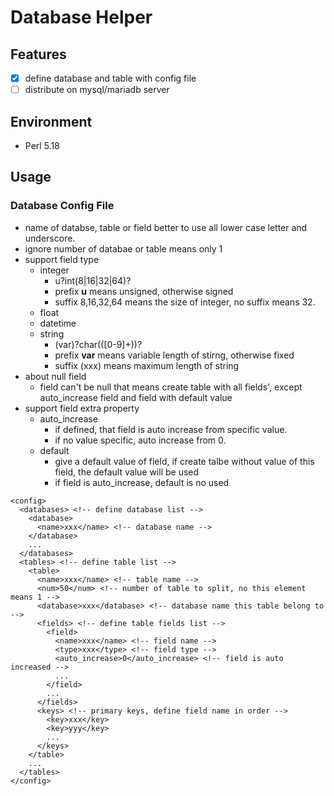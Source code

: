# Database Helper
## Features
- [x] define database and table with config file
- [ ] distribute on mysql/mariadb server
## Environment
- Perl 5.18
## Usage
### Database Config File
- name of databse, table or field better to use all lower case letter and underscore.
- ignore number of databae or table means only 1
- support field type
  * integer
    * u?int(8|16|32|64)?
    * prefix **u** means unsigned, otherwise signed
    * suffix 8,16,32,64 means the size of integer, no suffix means 32.
  * float
  * datetime
  * string
    * (var)?char(\([0-9]+\))?
    * prefix **var** means variable length of stirng, otherwise fixed
    * suffix (xxx) means maximum length of string
- about null field
  * field can't be null that means create table with all fields', except auto_increase field and field with default value
- support field extra property
  * auto_increase
    * if defined, that field is auto increase from specific value.
    * if no value specific, auto increase from 0.
  * default
    * give a default value of field, if create talbe without value of this field, the default value will be used
    * if field is auto_increase, default is no used
```
<config>
  <databases> <!-- define database list -->
    <database>
      <name>xxx</name> <!-- database name -->
    </database>
    ...
  </databases>
  <tables> <!-- define table list -->
    <table>
      <name>xxx</name> <!-- table name -->
      <num>50</num> <!-- number of table to split, no this element means 1 -->
      <database>xxx</database> <!-- database name this table belong to -->
      <fields> <!-- define table fields list -->
        <field>
          <name>xxx</name> <!-- field name -->
          <type>xxx</type> <!-- field type -->
          <auto_increase>0</auto_increase> <!-- field is auto increased -->
          ...
        </field>
        ...
      </fields>
      <keys> <!-- primary keys, define field name in order -->
        <key>xxx</key>
        <key>yyy</key>
        ...
      </keys>
    </table>
    ...
  </tables>
</config>
```